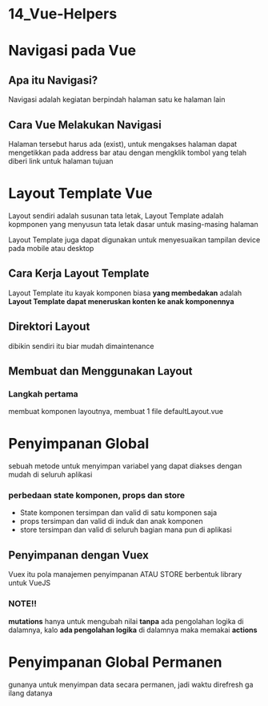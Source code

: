 # 14_Vue-Helpers

# Navigasi pada Vue

## Apa itu Navigasi?

Navigasi adalah kegiatan berpindah halaman satu ke halaman lain

## Cara Vue Melakukan Navigasi

Halaman tersebut harus ada (exist), untuk mengakses halaman dapat mengetikkan pada address bar atau dengan mengklik tombol yang telah diberi link untuk halaman tujuan

## 

# Layout Template Vue

Layout sendiri adalah susunan tata letak, Layout Template adalah kopmponen yang menyusun tata letak dasar untuk masing-masing halaman

Layout Template juga dapat digunakan untuk menyesuaikan tampilan device pada mobile atau desktop

## Cara Kerja Layout Template

Layout Template itu kayak komponen biasa **yang membedakan** adalah **Layout Template dapat meneruskan konten ke anak komponennya**

## Direktori Layout

dibikin sendiri itu biar mudah dimaintenance

## Membuat dan Menggunakan Layout

### Langkah pertama

membuat komponen layoutnya,
membuat 1 file defaultLayout.vue 

# Penyimpanan Global

sebuah metode untuk menyimpan variabel yang dapat diakses dengan mudah di seluruh aplikasi

### perbedaan state komponen, props dan store

- State komponen
tersimpan dan valid di satu komponen saja
- props
tersimpan dan valid di induk dan anak komponen
- store
tersimpan dan valid di seluruh bagian mana pun di aplikasi

## Penyimpanan dengan Vuex

Vuex itu pola manajemen penyimpanan ATAU STORE berbentuk library untuk VueJS

### NOTE!!

**mutations** hanya untuk mengubah nilai **tanpa** ada pengolahan logika di dalamnya, kalo **ada pengolahan logika**  di dalamnya maka memakai **actions**

# Penyimpanan Global Permanen

gunanya untuk menyimpan data secara permanen, jadi waktu direfresh ga ilang datanya